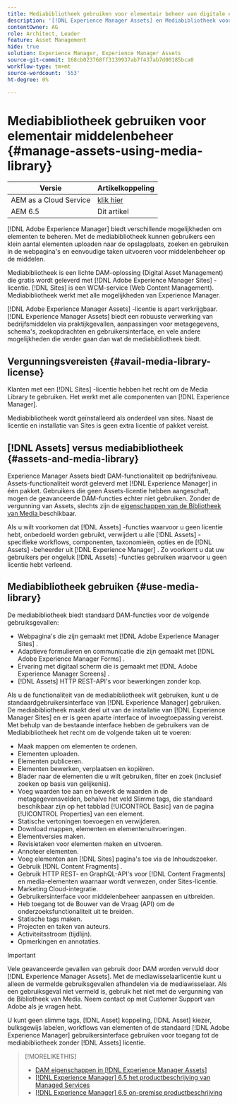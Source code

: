 ```yaml
---
title: Mediabibliotheek gebruiken voor elementair beheer van digitale elementen
description: '[!DNL Experience Manager Assets] en Mediabibliotheek voor middelenbeheer.'
contentOwner: AG
role: Architect, Leader
feature: Asset Management
hide: true
solution: Experience Manager, Experience Manager Assets
source-git-commit: 168cb023768ff3139937ab7f437ab7d00185bca0
workflow-type: tm+mt
source-wordcount: '553'
ht-degree: 0%

---
```



# Mediabibliotheek gebruiken voor elementair middelenbeheer {#manage-assets-using-media-library}

| Versie | Artikelkoppeling |
| -------- | ---------------------------- |
| AEM as a Cloud Service | [ klik hier ](https://experienceleague.adobe.com/docs/experience-manager-cloud-service/content/assets/admin/medialibrary.html?lang=en) |
| AEM 6.5 | Dit artikel |

[!DNL Adobe Experience Manager] biedt verschillende mogelijkheden om elementen te beheren. Met de mediabibliotheek kunnen gebruikers een klein aantal elementen uploaden naar de opslagplaats, zoeken en gebruiken in de webpagina&#39;s en eenvoudige taken uitvoeren voor middelenbeheer op de middelen.

Mediabibliotheek is een lichte DAM-oplossing (Digital Asset Management) die gratis wordt geleverd met [!DNL Adobe Experience Manager Sites] -licentie. [!DNL Sites] is een WCM-service (Web Content Management). Mediabibliotheek werkt met alle mogelijkheden van Experience Manager.

[!DNL Adobe Experience Manager Assets] -licentie is apart verkrijgbaar. [!DNL Experience Manager Assets] biedt een robuuste verwerking van bedrijfsmiddelen via praktijkgevallen, aanpassingen voor metagegevens, schema&#39;s, zoekopdrachten en gebruikersinterface, en vele andere mogelijkheden die verder gaan dan wat de mediabibliotheek biedt.

## Vergunningsvereisten {#avail-media-library-license}

Klanten met een [!DNL Sites] -licentie hebben het recht om de Media Library te gebruiken. Het werkt met alle componenten van [!DNL Experience Manager].

Mediabibliotheek wordt geïnstalleerd als onderdeel van sites. Naast de licentie en installatie van Sites is geen extra licentie of pakket vereist.

## [!DNL Assets] versus mediabibliotheek {#assets-and-media-library}

Experience Manager Assets biedt DAM-functionaliteit op bedrijfsniveau. Assets-functionaliteit wordt geleverd met [!DNL Experience Manager] in één pakket. Gebruikers die geen Assets-licentie hebben aangeschaft, mogen de geavanceerde DAM-functies echter niet gebruiken. Zonder de vergunning van Assets, slechts zijn de [ eigenschappen van de Bibliotheek van Media ](#use-media-library) beschikbaar.

Als u wilt voorkomen dat [!DNL Assets] -functies waarvoor u geen licentie hebt, onbedoeld worden gebruikt, verwijdert u alle [!DNL Assets] -specifieke workflows, componenten, taxonomieën, opties en de [!DNL Assets] -beheerder uit [!DNL Experience Manager] . Zo voorkomt u dat uw gebruikers per ongeluk [!DNL Assets] -functies gebruiken waarvoor u geen licentie hebt verleend.

## Mediabibliotheek gebruiken {#use-media-library}

De mediabibliotheek biedt standaard DAM-functies voor de volgende gebruiksgevallen:

* Webpagina&#39;s die zijn gemaakt met [!DNL Adobe Experience Manager Sites] .
* Adaptieve formulieren en communicatie die zijn gemaakt met [!DNL Adobe Experience Manager Forms] .
* Ervaring met digitaal scherm die is gemaakt met [!DNL Adobe Experience Manager Screens] .
* [!DNL Assets] HTTP REST-API&#39;s voor bewerkingen zonder kop.

<!--
 TBD: Remove this after confirmation. May need to merge this list with the list provided by PMs.
* Static renditions

-->

Als u de functionaliteit van de mediabibliotheek wilt gebruiken, kunt u de standaardgebruikersinterface van [!DNL Experience Manager] gebruiken. De mediabibliotheek maakt deel uit van de installatie van [!DNL Experience Manager Sites] en er is geen aparte interface of invoegtoepassing vereist. Met behulp van de bestaande interface hebben de gebruikers van de Mediabibliotheek het recht om de volgende taken uit te voeren:

* Maak mappen om elementen te ordenen.
* Elementen uploaden.
* Elementen publiceren.
* Elementen bewerken, verplaatsen en kopiëren.
* Blader naar de elementen die u wilt gebruiken, filter en zoek (inclusief zoeken op basis van gelijkenis).
* Voeg waarden toe aan en bewerk de waarden in de metagegevensvelden, behalve het veld Slimme tags, die standaard beschikbaar zijn op het tabblad [!UICONTROL Basic] van de pagina [!UICONTROL Properties] van een element.
* Statische vertoningen toevoegen en verwijderen.
* Download mappen, elementen en elementenuitvoeringen.
* Elementversies maken.
* Revisietaken voor elementen maken en uitvoeren.
* Annoteer elementen.
* Voeg elementen aan [!DNL Sites] pagina&#39;s toe via de Inhoudszoeker.
* Gebruik [!DNL Content Fragments] .
* Gebruik HTTP REST- en GraphQL-API&#39;s voor [!DNL Content Fragments] en media-elementen waarnaar wordt verwezen, onder Sites-licentie.
* Marketing Cloud-integratie.
* Gebruikersinterface voor middelenbeheer aanpassen en uitbreiden.
* Heb toegang tot de Bouwer van de Vraag (API) om de onderzoeksfunctionaliteit uit te breiden.
* Statische tags maken.
* Projecten en taken van auteurs.
* Activiteitsstroom (tijdlijn).
* Opmerkingen en annotaties.

<!-- TBD: Define exactly which basic Assets workflow are available for use with Media Library?

As per PM, we must avoid stating such a list, as we do not have a list that makes sense in Cloud Service.
-->

>[!IMPORTANT]
>
>Vele geavanceerde gevallen van gebruik door DAM worden vervuld door [!DNL Experience Manager Assets]. Met de mediawisselaarlicentie kunt u alleen de vermelde gebruiksgevallen afhandelen via de mediawisselaar. Als een gebruiksgeval niet vermeld is, gebruik het niet met de vergunning van de Bibliotheek van Media. Neem contact op met Customer Support van Adobe als je vragen hebt.

U kunt geen slimme tags, [!DNL Asset] koppeling, [!DNL Asset] kiezer, bulksgewijs labelen, workflows van elementen of de standaard [!DNL Adobe Experience Manager] gebruikersinterface gebruiken voor toegang tot de mediabibliotheek zonder [!DNL Assets] licentie.

<!-- TBD: Add a CTA - how to contact Adobe for queries. -->

>[!MORELIKETHIS]
>
>* [ DAM eigenschappen in  [!DNL Experience Manager Assets] ](https://experienceleague.adobe.com/docs/experience-manager-65-lts/assets/home.html)
>* [[!DNL Experience Manager]  6.5 het productbeschrijving van Managed Services ](https://helpx.adobe.com/legal/product-descriptions/adobe-experience-manager-managed-services.html)
>* [[!DNL Experience Manager]  6.5 on-premise productbeschrijving ](https://helpx.adobe.com/legal/product-descriptions/adobe-experience-manager-on-premise.html)
